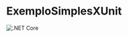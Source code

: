 # ExemploSimplesXUnit

![.NET Core](https://github.com/julianoalm/ExemploSimplesXUnit/workflows/.NET%20Core/badge.svg)
